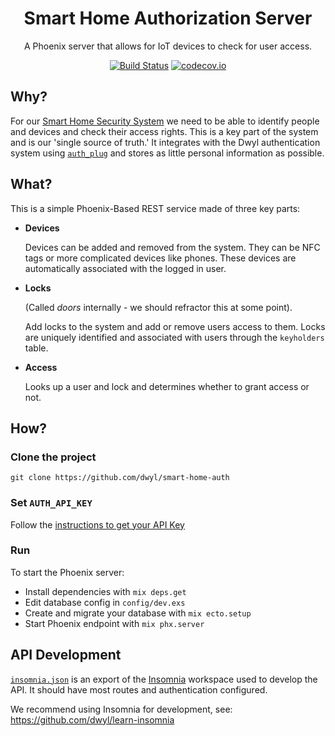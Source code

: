 <div align="center">

# Smart Home Authorization Server

A Phoenix server that allows for IoT devices to check for user access.

[![Build Status](https://img.shields.io/travis/com/dwyl/smart-home-auth-server/master.svg?style=flat-square)](https://travis-ci.com/github/dwyl/smart-home-auth-server)
[![codecov.io](https://img.shields.io/codecov/c/github/dwyl/smart-home-auth-server/master.svg?style=flat-square)](http://codecov.io/github/dwyl/smart-home-auth-server?branch=master)



</div>

## Why?

For our [Smart Home Security System](https://github.com/dwyl/smart-home-security-system)
we need to be able to identify people and devices
and check their access rights.
This is a key part of the system
and is our 'single source of truth.'
It integrates with the Dwyl authentication system using
[`auth_plug`](https://github.com/dwyl/auth_plug)
and stores as little personal information as possible.

## What?

This is a simple Phoenix-Based REST service made of three key parts:

+ **Devices**

  Devices can be added and removed from the system. They can be NFC tags or more
  complicated devices like phones. These devices are automatically associated with
  the logged in user.

+ **Locks**

  (Called *doors* internally - we should refractor this at some point).

  Add locks to the system and add or remove users access to them. Locks are
  uniquely identified and associated with users through the `keyholders` table.

+ **Access**

  Looks up a user and lock and determines whether to grant access or not.


## How?

### Clone the project
```
git clone https://github.com/dwyl/smart-home-auth
```

### Set `AUTH_API_KEY`

Follow the
[instructions to get your API Key](https://github.com/dwyl/auth_plug#2-get-your-auth_api_key-)

### Run

To start the Phoenix server:

  * Install dependencies with `mix deps.get`
  * Edit database config in `config/dev.exs`
  * Create and migrate your database with `mix ecto.setup`
  * Start Phoenix endpoint with `mix phx.server`


## API Development

[`insomnia.json`](https://github.com/dwyl/smart-home-auth-server/blob/master/insomnia.json)
is an export of the [Insomnia](https://insomnia.rest)
workspace used to develop the API.
It should have most routes and authentication configured.

We recommend using Insomnia for development,
see: https://github.com/dwyl/learn-insomnia
